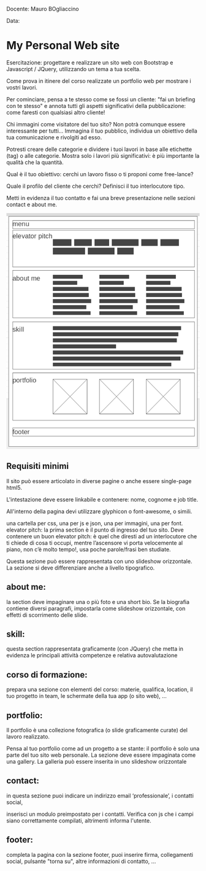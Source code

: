 Docente:
Mauro BOgliaccino

Data:



# My Personal Web site

Esercitazione: progettare e realizzare un sito web con Bootstrap e Javascript / JQuery, utilizzando un tema a tua scelta.

Come prova in itinere del corso realizzate un portfolio web per mostrare i vostri lavori.

Per cominciare, pensa a te stesso come se fossi un cliente: "fai un briefing con te stesso" e annota tutti gli aspetti significativi della pubblicazione: come faresti con qualsiasi altro cliente!

Chi immagini come visitatore del tuo sito? Non potrà comunque essere interessante per tutti... Immagina il tuo pubblico, individua un obiettivo della tua comunicazione e rivolgiti ad esso.

Potresti creare delle categorie e dividere i tuoi lavori in base alle etichette (tag) o alle categorie. Mostra solo i lavori più significativi: è più importante la qualità che la quantità.

Qual è il tuo obiettivo: cerchi un lavoro fisso o ti proponi come free-lance?

Quale il profilo del cliente che cerchi? Definisci il tuo interlocutore tipo.

Metti in evidenza il tuo contatto e fai una breve presentazione nelle sezioni contact e about me.

![wireframe](./personal_web_wf.png)

## Requisiti minimi
Il sito può essere articolato in diverse pagine o anche essere single-page html5.

L'intestazione deve essere linkabile e contenere: nome, cognome e job title.

All'interno della pagina devi utilizzare glyphicon o font-awesome, o simili.

una cartella per css,
una per js e json,
una per immagini,
una per font.
elevator pitch:
la prima section è il punto di ingresso del tuo sito. Deve contenere un buon elevator pitch: è quel che diresti ad un interlocutore che ti chiede di cosa ti occupi, mentre l’ascensore vi porta velocemente al piano, non c’è molto tempo!, usa poche parole/frasi ben studiate.

Questa sezione può essere rappresentata con uno slideshow orizzontale. La sezione si deve differenziare anche a livello tipografico.

## about me:
la section deve impaginare una o più foto e una short bio. Se la biografia contiene diversi paragrafi, impostarla come slideshow orizzontale, con effetti di scorrimento delle slide.

## skill:
questa section rappresentata graficamente (con JQuery) che metta in evidenza le principali attività competenze e relativa autovalutazione

## corso di formazione:
prepara una sezione con elementi del corso: materie, qualifica, location, il tuo progetto in team, le schermate della tua app (o sito web), ...

## portfolio:
Il portfolio è una collezione fotografica (o slide graficamente curate) del lavoro realizzato.

Pensa al tuo portfolio come ad un progetto a se stante: il portfolio è solo una parte del tuo sito web personale. La sezione deve essere impaginata come una gallery. La galleria può essere inserita in uno slideshow orizzontale

## contact:
in questa sezione puoi indicare un indirizzo email ‘professionale’, i contatti social,

inserisci un modulo preimpostato per i contatti. Verifica con js che i campi siano correttamente compilati, altrimenti informa l'utente.

## footer:
completa la pagina con la sezione footer, puoi inserire firma, collegamenti social, pulsante "torna su", altre informazioni di contatto, ...


